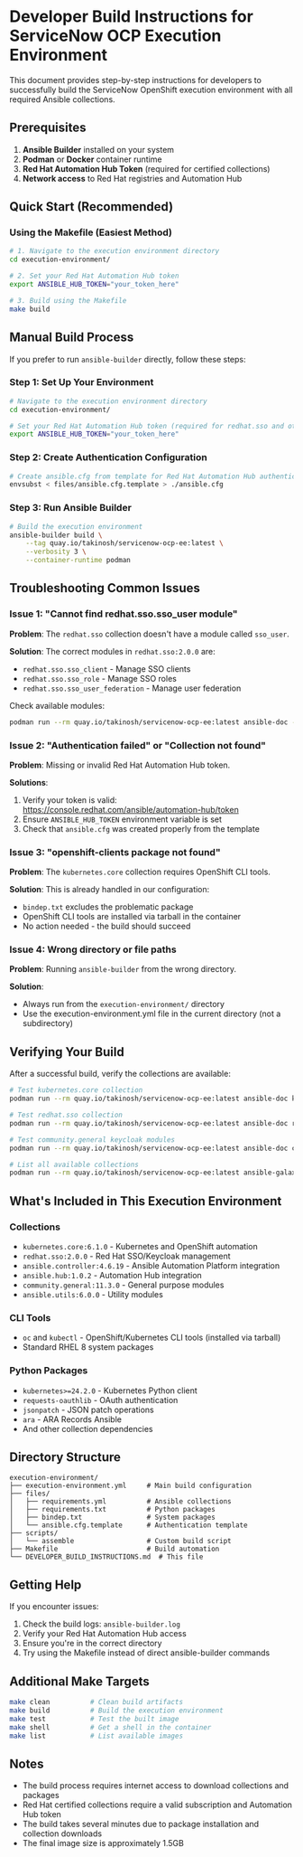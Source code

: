 # Developer Build Instructions for ServiceNow OCP Execution Environment

This document provides step-by-step instructions for developers to successfully build the ServiceNow OpenShift execution environment with all required Ansible collections.

## Prerequisites

1. **Ansible Builder** installed on your system
2. **Podman** or **Docker** container runtime
3. **Red Hat Automation Hub Token** (required for certified collections)
4. **Network access** to Red Hat registries and Automation Hub

## Quick Start (Recommended)

### Using the Makefile (Easiest Method)

```bash
# 1. Navigate to the execution environment directory
cd execution-environment/

# 2. Set your Red Hat Automation Hub token
export ANSIBLE_HUB_TOKEN="your_token_here"

# 3. Build using the Makefile
make build
```

## Manual Build Process

If you prefer to run `ansible-builder` directly, follow these steps:

### Step 1: Set Up Your Environment

```bash
# Navigate to the execution environment directory
cd execution-environment/

# Set your Red Hat Automation Hub token (required for redhat.sso and other certified collections)
export ANSIBLE_HUB_TOKEN="your_token_here"
```

### Step 2: Create Authentication Configuration

```bash
# Create ansible.cfg from template for Red Hat Automation Hub authentication
envsubst < files/ansible.cfg.template > ./ansible.cfg
```

### Step 3: Run Ansible Builder

```bash
# Build the execution environment
ansible-builder build \
    --tag quay.io/takinosh/servicenow-ocp-ee:latest \
    --verbosity 3 \
    --container-runtime podman
```

## Troubleshooting Common Issues

### Issue 1: "Cannot find redhat.sso.sso_user module"

**Problem**: The `redhat.sso` collection doesn't have a module called `sso_user`.

**Solution**: The correct modules in `redhat.sso:2.0.0` are:
- `redhat.sso.sso_client` - Manage SSO clients
- `redhat.sso.sso_role` - Manage SSO roles  
- `redhat.sso.sso_user_federation` - Manage user federation

Check available modules:
```bash
podman run --rm quay.io/takinosh/servicenow-ocp-ee:latest ansible-doc -l | grep redhat.sso
```

### Issue 2: "Authentication failed" or "Collection not found"

**Problem**: Missing or invalid Red Hat Automation Hub token.

**Solutions**:
1. Verify your token is valid: https://console.redhat.com/ansible/automation-hub/token
2. Ensure `ANSIBLE_HUB_TOKEN` environment variable is set
3. Check that `ansible.cfg` was created properly from the template

### Issue 3: "openshift-clients package not found"

**Problem**: The `kubernetes.core` collection requires OpenShift CLI tools.

**Solution**: This is already handled in our configuration:
- `bindep.txt` excludes the problematic package
- OpenShift CLI tools are installed via tarball in the container
- No action needed - the build should succeed

### Issue 4: Wrong directory or file paths

**Problem**: Running `ansible-builder` from the wrong directory.

**Solution**: 
- Always run from the `execution-environment/` directory
- Use the execution-environment.yml file in the current directory (not a subdirectory)

## Verifying Your Build

After a successful build, verify the collections are available:

```bash
# Test kubernetes.core collection
podman run --rm quay.io/takinosh/servicenow-ocp-ee:latest ansible-doc kubernetes.core.k8s

# Test redhat.sso collection
podman run --rm quay.io/takinosh/servicenow-ocp-ee:latest ansible-doc redhat.sso.sso_client

# Test community.general keycloak modules
podman run --rm quay.io/takinosh/servicenow-ocp-ee:latest ansible-doc community.general.keycloak_user

# List all available collections
podman run --rm quay.io/takinosh/servicenow-ocp-ee:latest ansible-galaxy collection list
```

## What's Included in This Execution Environment

### Collections
- `kubernetes.core:6.1.0` - Kubernetes and OpenShift automation
- `redhat.sso:2.0.0` - Red Hat SSO/Keycloak management
- `ansible.controller:4.6.19` - Ansible Automation Platform integration
- `ansible.hub:1.0.2` - Automation Hub integration
- `community.general:11.3.0` - General purpose modules
- `ansible.utils:6.0.0` - Utility modules

### CLI Tools
- `oc` and `kubectl` - OpenShift/Kubernetes CLI tools (installed via tarball)
- Standard RHEL 8 system packages

### Python Packages
- `kubernetes>=24.2.0` - Kubernetes Python client
- `requests-oauthlib` - OAuth authentication
- `jsonpatch` - JSON patch operations
- `ara` - ARA Records Ansible
- And other collection dependencies

## Directory Structure

```
execution-environment/
├── execution-environment.yml     # Main build configuration
├── files/
│   ├── requirements.yml          # Ansible collections
│   ├── requirements.txt          # Python packages
│   ├── bindep.txt                # System packages
│   └── ansible.cfg.template      # Authentication template
├── scripts/
│   └── assemble                  # Custom build script
├── Makefile                      # Build automation
└── DEVELOPER_BUILD_INSTRUCTIONS.md  # This file
```

## Getting Help

If you encounter issues:

1. Check the build logs: `ansible-builder.log`
2. Verify your Red Hat Automation Hub access
3. Ensure you're in the correct directory
4. Try using the Makefile instead of direct ansible-builder commands

## Additional Make Targets

```bash
make clean          # Clean build artifacts
make build          # Build the execution environment
make test           # Test the built image
make shell          # Get a shell in the container
make list           # List available images
```

## Notes

- The build process requires internet access to download collections and packages
- Red Hat certified collections require a valid subscription and Automation Hub token
- The build takes several minutes due to package installation and collection downloads
- The final image size is approximately 1.5GB